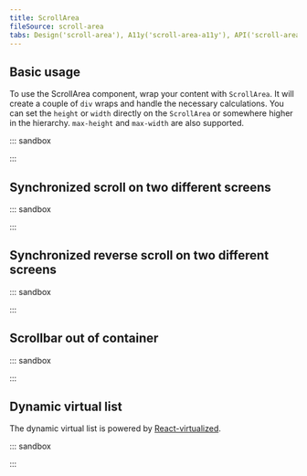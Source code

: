 ```yaml
---
title: ScrollArea
fileSource: scroll-area
tabs: Design('scroll-area'), A11y('scroll-area-a11y'), API('scroll-area-api'), Example('scroll-area-code'), Changelog('scroll-area-changelog')
---
```


## Basic usage

To use the ScrollArea component, wrap your content with `ScrollArea`. It will create a couple of `div` wraps and handle the necessary calculations. You can set the `height` or `width` directly on the `ScrollArea` or somewhere higher in the hierarchy. `max-height` and `max-width` are also supported.

::: sandbox

<script lang="tsx">
import React from 'react';
import Scroll from '@semcore/ui/scroll-area';
import { Box } from '@semcore/flex-box';

let randomIndex = 1;
const stableRandom = () => {
  if (randomIndex > 20) randomIndex = 1;
  return Math.abs(Math.sin(Math.exp(Math.PI * randomIndex * Math.cos(100 - randomIndex++))));
};
function getRandomColor() {
  const letters = '0123456789ABCDEF';
  let color = '#';
  for (let i = 0; i < 6; i++) {
    color += letters[Math.floor(stableRandom() * 16)];
  }
  return color;
}

class Demo extends React.PureComponent {
  render() {
    return (
      <Scroll h={300}>
        {[...new Array(100)].map((_, index) => (
          <Box
            key={index}
            inline
            m={2}
            w={120}
            h={120}
            style={{ backgroundColor: getRandomColor() }}
          />
        ))}
      </Scroll>
    );
  }
}


</script>

:::

## Synchronized scroll on two different screens

::: sandbox

<script lang="tsx">
import React from 'react';
import { Box, Flex } from '@semcore/ui/flex-box';
import ScrollArea from '@semcore/ui/scroll-area';

let randomIndex = 1;
const stableRandom = () => {
  if (randomIndex > 20) randomIndex = 1;
  return Math.abs(Math.sin(Math.exp(Math.PI * randomIndex * Math.cos(100 - randomIndex++))));
};
function getRandomColor() {
  const letters = '0123456789ABCDEF';
  let color = '#';
  for (let i = 0; i < 6; i++) {
    color += letters[Math.floor(stableRandom() * 16)];
  }
  return color;
}

class Demo extends React.PureComponent {
  controlled: any;
  handleMainScroll = (e) => {
    this.controlled.scrollTop = e.currentTarget.scrollTop;
  };

  componentDidMount() {
    this.controlled.scrollTop = 0;
  }

  render() {
    return (
      <Flex>
        <Box style={{ position: 'relative' }}>
          <h2>Main</h2>
          <ScrollArea w={300} h={300}>
            <ScrollArea.Container onScroll={this.handleMainScroll}>
              {[...new Array(100)].map((_, index) => (
                <Box
                  key={index}
                  inline
                  m={2}
                  w={120}
                  h={120}
                  style={{ backgroundColor: getRandomColor() }}
                />
              ))}
            </ScrollArea.Container>
            <ScrollArea.Bar />
          </ScrollArea>
        </Box>

        <Box>
          <h2>Controlled</h2>
          <ScrollArea w={300} h={300}>
            <ScrollArea.Container
              ref={(node) => {
                this.controlled = node;
              }}
            >
              {[...new Array(100)].map((_, index) => (
                <Box
                  key={index}
                  inline
                  m={2}
                  w={120}
                  h={120}
                  style={{ backgroundColor: getRandomColor() }}
                />
              ))}
            </ScrollArea.Container>
            <ScrollArea.Bar />
          </ScrollArea>
        </Box>
      </Flex>
    );
  }
}


</script>

:::

## Synchronized reverse scroll on two different screens

::: sandbox

<script lang="tsx">
import React from 'react';
import { Box, Flex } from '@semcore/ui/flex-box';
import ScrollArea from '@semcore/ui/scroll-area';

let randomIndex = 1;
const stableRandom = () => {
  if (randomIndex > 20) randomIndex = 1;
  return Math.abs(Math.sin(Math.exp(Math.PI * randomIndex * Math.cos(100 - randomIndex++))));
};
function getRandomColor() {
  const letters = '0123456789ABCDEF';
  let color = '#';
  for (let i = 0; i < 6; i++) {
    color += letters[Math.floor(stableRandom() * 16)];
  }
  return color;
}

class Demo extends React.PureComponent {
  mirror: any;
  handleScrollMain = (e) => {
    this.mirror.scrollTop =
      this.mirror.scrollHeight - this.mirror.clientHeight - e.currentTarget.scrollTop;
  };

  componentDidMount() {
    this.mirror.scrollTop = this.mirror.scrollHeight - this.mirror.clientHeight;
  }

  render() {
    return (
      <Flex>
        <Box style={{ position: 'relative' }}>
          <h2>Main</h2>
          <ScrollArea w={300} h={300}>
            <ScrollArea.Container onScroll={this.handleScrollMain}>
              {[...new Array(100)].map((_, index) => (
                <Box
                  key={index}
                  inline
                  m={2}
                  w={120}
                  h={120}
                  style={{ backgroundColor: getRandomColor() }}
                />
              ))}
            </ScrollArea.Container>
            <ScrollArea.Bar />
          </ScrollArea>
        </Box>

        <Box>
          <h2>Reversed mirror</h2>
          <ScrollArea w={300} h={300}>
            <ScrollArea.Container
              ref={(node) => {
                this.mirror = node;
              }}
            >
              <Flex flexWrap reverse>
                {[...new Array(100)].map((_, index) => (
                  <Box
                    key={index}
                    inline
                    m={2}
                    w={120}
                    h={120}
                    style={{ backgroundColor: getRandomColor() }}
                  />
                ))}
              </Flex>
            </ScrollArea.Container>
            <ScrollArea.Bar />
          </ScrollArea>
        </Box>
      </Flex>
    );
  }
}


</script>

:::

## Scrollbar out of container

::: sandbox

<script lang="tsx">
import React from 'react';
import { Box, Flex } from '@semcore/ui/flex-box';
import ScrollArea from '@semcore/ui/scroll-area';

let randomIndex = 1;
const stableRandom = () => {
  if (randomIndex > 20) randomIndex = 1;
  return Math.abs(Math.sin(Math.exp(Math.PI * randomIndex * Math.cos(100 - randomIndex++))));
};
function getRandomColor() {
  const letters = '0123456789ABCDEF';
  let color = '#';
  for (let i = 0; i < 6; i++) {
    color += letters[Math.floor(stableRandom() * 16)];
  }
  return color;
}

const Demo = () => {
  const containerRef = React.useRef();
  return (
    <Flex>
      <Box style={{ position: 'relative' }}>
        <ScrollArea w={600} hMax={400} shadow>
          <ScrollArea.Container ref={containerRef}>
            <Box w={1200}>
              {[...new Array(100)].map((_, index) => (
                <Box
                  key={index}
                  inline
                  m={2}
                  w={120}
                  h={120}
                  style={{ backgroundColor: getRandomColor() }}
                />
              ))}
            </Box>
          </ScrollArea.Container>
          <ScrollArea.Bar orientation='vertical' />
        </ScrollArea>
        <br />
        <br />
        <br />
        <br />
        <br />
        <ScrollArea.Bar
          container={containerRef}
          orientation='horizontal'
          w={200}
          h={40}
          style={{ background: 'rgba(0,0,0,0.1)' }}
        >
          <ScrollArea.Bar.Slider h={30} />
        </ScrollArea.Bar>
      </Box>
    </Flex>
  );
};


</script>

:::

## Dynamic virtual list

The dynamic virtual list is powered by [React-virtualized](https://github.com/bvaughn/react-virtualized).

::: sandbox

<script lang="tsx">
import React from 'react';
import { findDOMNode } from 'react-dom';
import ScrollArea from '@semcore/ui/scroll-area';
import { Box, Flex } from '@semcore/ui/flex-box';
import { Text } from '@semcore/ui/typography';
import Button from '@semcore/ui/button';
import { List } from 'react-virtualized';

const list = [...new Array(6)];
const renderRow = ({ key, index, style }) => {
  return (
    <Box key={key} inline m={2} w={120} h={120} style={{ border: '1px solid black', ...style }}>
      <Text bold size={200} m='auto'>
        {index + 1}
      </Text>
    </Box>
  );
};

const Demo = () => {
  const [data, setData] = React.useState(list);
  const innerRef = React.useRef();
  const ref = (node) => {
    node = findDOMNode(node);
    if (node) {
      innerRef.current = node.querySelector('.ReactVirtualized__Grid__innerScrollContainer');
    }
  };

  return (
    <Flex direction='column' inline>
      <Flex alignItems='center' mb={2}>
        <Button
          onClick={() => {
            setData(data.concat(undefined));
          }}
        >
          ADD
        </Button>
        <Button ml='10px' onClick={() => setData(data.slice(0, -1))}>
          REMOVE
        </Button>
        <Text bold ml='10px'>
          Count: {data.length}
        </Text>
      </Flex>
      <Box h={500}>
        {data.length ? (
          <ScrollArea inner={innerRef}>
            <ScrollArea.Container
              ref={ref}
              tag={List}
              height={500}
              rowCount={data.length}
              width={500}
              rowHeight={120}
              rowRenderer={renderRow}
            />
            <ScrollArea.Bar orientation='vertical' />
          </ScrollArea>
        ) : null}
      </Box>
    </Flex>
  );
};


</script>

:::
